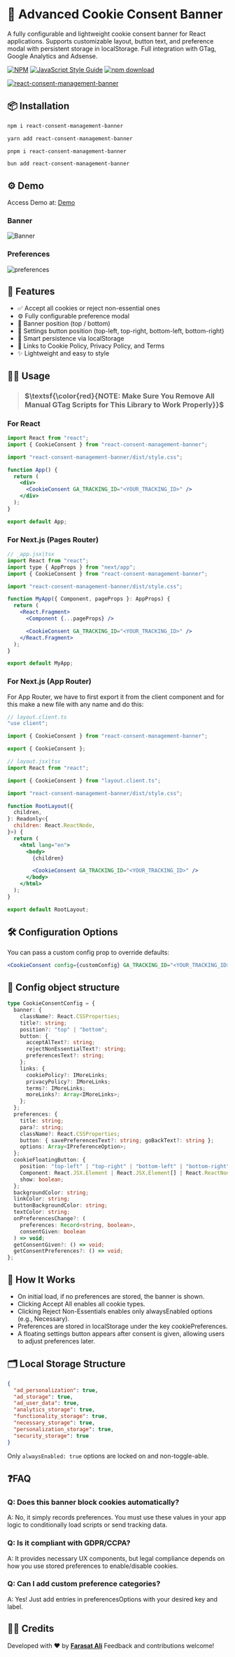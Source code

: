 # 🍪 Advanced Cookie Consent Banner

A fully configurable and lightweight cookie consent banner for React applications. Supports customizable layout, button text, and preference modal with persistent storage in localStorage. Full integration with GTag, Google Analytics and Adsense.

[![NPM](https://img.shields.io/npm/v/react-consent-management-banner.svg)](https://www.npmjs.com/package/react-consent-management-banner) [![JavaScript Style Guide](https://img.shields.io/badge/code_style-standard-brightgreen.svg)](https://standardjs.com)
[![npm download][download-image]][download-url]

[download-image]: https://img.shields.io/npm/dm/react-consent-management-banner.svg
[download-url]: https://npmjs.org/package/react-consent-management-banner

[![react-consent-management-banner](https://nodei.co/npm/react-consent-management-banner.png)](https://npmjs.org/package/react-consent-management-banner)

## 📦 Installation

```bash
npm i react-consent-management-banner

yarn add react-consent-management-banner

pnpm i react-consent-management-banner

bun add react-consent-management-banner
```

## ⚙️ Demo

Access Demo at: [Demo](https://react-consent-management-banner.vercel.app/)

### Banner

![Banner](https://github.com/faraasat/react-consent-management-banner/blob/main/github-imgs/banner.png)

### Preferences

![preferences](https://github.com/faraasat/react-consent-management-banner/blob/main/github-imgs/preferences.png)

## 🚀 Features

- ✅ Accept all cookies or reject non-essential ones
- ⚙️ Fully configurable preference modal
- 📍 Banner position (top / bottom)
- 📌 Settings button position (top-left, top-right, bottom-left, bottom-right)
- 🧠 Smart persistence via localStorage
- 📜 Links to Cookie Policy, Privacy Policy, and Terms
- ✨ Lightweight and easy to style

## 🧑‍💻 Usage

> ### $\textsf{\color{red}{NOTE: Make Sure You Remove All Manual GTag Scripts for This Library to Work Properly}}$

### For React

```jsx
import React from "react";
import { CookieConsent } from "react-consent-management-banner";

import "react-consent-management-banner/dist/style.css";

function App() {
  return (
    <div>
      <CookieConsent GA_TRACKING_ID="<YOUR_TRACKING_ID>" />
    </div>
  );
}

export default App;
```

### For Next.js (Pages Router)

```jsx
// _app.jsx|tsx
import React from "react";
import type { AppProps } from "next/app";
import { CookieConsent } from "react-consent-management-banner";

import "react-consent-management-banner/dist/style.css";

function MyApp({ Component, pageProps }: AppProps) {
  return (
    <React.Fragment>
      <Component {...pageProps} />

      <CookieConsent GA_TRACKING_ID="<YOUR_TRACKING_ID>" />
    </React.Fragment>
  );
}

export default MyApp;
```

### For Next.js (App Router)

For App Router, we have to first export it from the client component and for this make a new file with any name and do this:

```jsx
// layout.client.ts
"use client";

import { CookieConsent } from "react-consent-management-banner";

export { CookieConsent };
```

```jsx
// layout.jsx|tsx
import React from "react";

import { CookieConsent } from "layout.client.ts";

import "react-consent-management-banner/dist/style.css";

function RootLayout({
  children,
}: Readonly<{
  children: React.ReactNode,
}>) {
  return (
    <html lang="en">
      <body>
        {children}

        <CookieConsent GA_TRACKING_ID="<YOUR_TRACKING_ID>" />
      </body>
    </html>
  );
}

export default RootLayout;
```

## 🛠 Configuration Options

You can pass a custom config prop to override defaults:

```jsx
<CookieConsent config={customConfig} GA_TRACKING_ID="<YOUR_TRACKING_ID>" />
```

## 🔧 Config object structure

```ts
type CookieConsentConfig = {
  banner: {
    className?: React.CSSProperties;
    title?: string;
    position?: "top" | "bottom";
    button: {
      acceptAlText?: string;
      rejectNonEssentialText?: string;
      preferencesText?: string;
    };
    links: {
      cookiePolicy?: IMoreLinks;
      privacyPolicy?: IMoreLinks;
      terms?: IMoreLinks;
      moreLinks?: Array<IMoreLinks>;
    };
  };
  preferences: {
    title: string;
    para?: string;
    className?: React.CSSProperties;
    button: { savePreferencesText?: string; goBackText?: string };
    options: Array<IPreferenceOption>;
  };
  cookieFloatingButton: {
    position: "top-left" | "top-right" | "bottom-left" | "bottom-right";
    Component: React.JSX.Element | React.JSX.Element[] | React.ReactNode;
    show: boolean;
  };
  backgroundColor: string;
  linkColor: string;
  buttonBackgroundColor: string;
  textColor: string;
  onPreferencesChange?: (
    preferences: Record<string, boolean>,
    consentGiven: boolean
  ) => void;
  getConsentGiven?: () => void;
  getConsentPreferences?: () => void;
};
```

## 🧠 How It Works

- On initial load, if no preferences are stored, the banner is shown.
- Clicking Accept All enables all cookie types.
- Clicking Reject Non-Essentials enables only alwaysEnabled options (e.g., Necessary).
- Preferences are stored in localStorage under the key cookiePreferences.
- A floating settings button appears after consent is given, allowing users to adjust preferences later.

## 🗂 Local Storage Structure

```json
{
  "ad_personalization": true,
  "ad_storage": true,
  "ad_user_data": true,
  "analytics_storage": true,
  "functionality_storage": true,
  "necessary_storage": true,
  "personalization_storage": true,
  "security_storage": true
}
```

Only `alwaysEnabled: true` options are locked on and non-toggle-able.

## ❓FAQ

### Q: Does this banner block cookies automatically?

A: No, it simply records preferences. You must use these values in your app logic to conditionally load scripts or send tracking data.

### Q: Is it compliant with GDPR/CCPA?

A: It provides necessary UX components, but legal compliance depends on how you use stored preferences to enable/disable cookies.

### Q: Can I add custom preference categories?

A: Yes! Just add entries in preferencesOptions with your desired key and label.

## 🧑‍🎓 Credits

Developed with ❤️ by **[Farasat Ali](https://github.com/faraasat)**
Feedback and contributions welcome!
